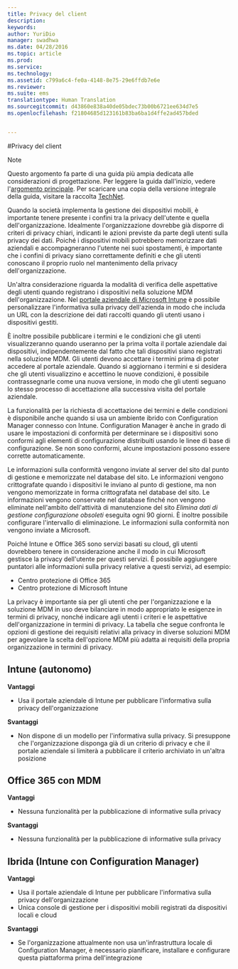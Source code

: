 ```yaml
---
title: Privacy del client
description: 
keywords: 
author: YuriDio
manager: swadhwa
ms.date: 04/28/2016
ms.topic: article
ms.prod: 
ms.service: 
ms.technology: 
ms.assetid: c799a6c4-fe0a-4148-8e75-29e6ffdb7e6e
ms.reviewer: 
ms.suite: ems
translationtype: Human Translation
ms.sourcegitcommit: d43860e838a40de05bdec73b00b6721ee634d7e5
ms.openlocfilehash: f21804685d123161b83ba6ba1d4ffe2ad457bded


---
```


#Privacy del client

>[!NOTE]
>Questo argomento fa parte di una guida più ampia dedicata alle considerazioni di progettazione. Per leggere la guida dall'inizio, vedere l'[argomento principale](mdm-design-considerations-guide.md). Per scaricare una copia della versione integrale della guida, visitare la raccolta [TechNet](https://gallery.technet.microsoft.com/Mobile-Device-Management-7d401582).

Quando la società implementa la gestione dei dispositivi mobili, è importante tenere presente i confini tra la privacy dell'utente e quella dell'organizzazione. Idealmente l'organizzazione dovrebbe già disporre di criteri di privacy chiari, indicanti le azioni previste da parte degli utenti sulla privacy dei dati. Poiché i dispositivi mobili potrebbero memorizzare dati aziendali e accompagneranno l'utente nei suoi spostamenti, è importante che i confini di privacy siano correttamente definiti e che gli utenti conoscano il proprio ruolo nel mantenimento della privacy dell'organizzazione.
  
Un'altra considerazione riguarda la modalità di verifica delle aspettative degli utenti quando registrano i dispositivi nella soluzione MDM dell'organizzazione. Nel [portale aziendale di Microsoft Intune](https://technet.microsoft.com/library/dn646957.aspx) è possibile personalizzare l'informativa sulla privacy dell'azienda in modo che includa un URL con la descrizione dei dati raccolti quando gli utenti usano i dispositivi gestiti.
 
È inoltre possibile pubblicare i termini e le condizioni che gli utenti visualizzeranno quando useranno per la prima volta il portale aziendale dai dispositivi, indipendentemente dal fatto che tali dispositivi siano registrati nella soluzione MDM. Gli utenti devono accettare i termini prima di poter accedere al portale aziendale. Quando si aggiornano i termini e si desidera che gli utenti visualizzino e accettino le nuove condizioni, è possibile contrassegnarle come una nuova versione, in modo che gli utenti seguano lo stesso processo di accettazione alla successiva visita del portale aziendale. 

La funzionalità per la richiesta di accettazione dei termini e delle condizioni è disponibile anche quando si usa un ambiente ibrido con Configuration Manager connesso con Intune. Configuration Manager è anche in grado di usare le impostazioni di conformità per determinare se i dispositivi sono conformi agli elementi di configurazione distribuiti usando le linee di base di configurazione. Se non sono conformi, alcune impostazioni possono essere corrette automaticamente. 

Le informazioni sulla conformità vengono inviate al server del sito dal punto di gestione e memorizzate nel database del sito. Le informazioni vengono crittografate quando i dispositivi le inviano al punto di gestione, ma non vengono memorizzate in forma crittografata nel database del sito. Le informazioni vengono conservate nel database finché non vengono eliminate nell'ambito dell'attività di manutenzione del sito *Elimina dati di gestione configurazione obsoleti* eseguita ogni 90 giorni.  È inoltre possibile configurare l'intervallo di eliminazione. Le informazioni sulla conformità non vengono inviate a Microsoft.

Poiché Intune e Office 365 sono servizi basati su cloud, gli utenti dovrebbero tenere in considerazione anche il modo in cui Microsoft gestisce la privacy dell'utente per questi servizi. È possibile aggiungere puntatori alle informazioni sulla privacy relative a questi servizi, ad esempio:

- Centro protezione di Office 365
- Centro protezione di Microsoft Intune

La privacy è importante sia per gli utenti che per l'organizzazione e la soluzione MDM in uso deve bilanciare in modo appropriato le esigenze in termini di privacy, nonché indicare agli utenti i criteri e le aspettative dell'organizzazione in termini di privacy. La tabella che segue confronta le opzioni di gestione dei requisiti relativi alla privacy in diverse soluzioni MDM per agevolare la scelta dell'opzione MDM più adatta ai requisiti della propria organizzazione in termini di privacy.

## Intune (autonomo)

**Vantaggi**

- Usa il portale aziendale di Intune per pubblicare l'informativa sulla privacy dell'organizzazione

**Svantaggi**

- Non dispone di un modello per l'informativa sulla privacy. Si presuppone che l'organizzazione disponga già di un criterio di privacy e che il portale aziendale si limiterà a pubblicare il criterio archiviato in un'altra posizione

## Office 365 con MDM

**Vantaggi**

- Nessuna funzionalità per la pubblicazione di informative sulla privacy

**Svantaggi**

- Nessuna funzionalità per la pubblicazione di informative sulla privacy

## Ibrida (Intune con Configuration Manager)

**Vantaggi**

- Usa il portale aziendale di Intune per pubblicare l'informativa sulla privacy dell'organizzazione
- Unica console di gestione per i dispositivi mobili registrati da dispositivi locali e cloud

**Svantaggi**

- Se l'organizzazione attualmente non usa un'infrastruttura locale di Configuration Manager, è necessario pianificare, installare e configurare questa piattaforma prima dell'integrazione




<!--HONumber=Jul16_HO3-->


